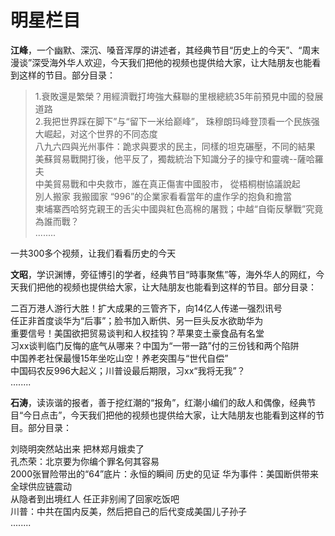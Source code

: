 # 明星栏目  
**江峰**，一个幽默、深沉、嗓音浑厚的讲述者，其经典节目“历史上的今天”、“周末漫谈”深受海外华人欢迎，今天我们把他的视频也提供给大家，让大陆朋友也能看到这样的节目。部分目录：  

  >1.衰敗還是繁榮？用經濟戰打垮強大蘇聯的里根總統35年前預見中國的發展道路  
  2.我把世界踩在脚下”与“留下一米给巅峰”， 珠穆朗玛峰登顶看一个民族强大崛起，对这个世界的不同态度  
  八九六四與光州事件：跪求與要求的民主，同樣的坦克碾壓，不同的結果  
  美蘇貿易戰開打後，他平反了，獨裁統治下知識分子的操守和靈魂--薩哈羅夫  
  中美貿易戰和中央救市，誰在真正傷害中國股市， 從梧桐樹協議說起  
  別人搬家 我搬國家 “996”的企業家看看當年的盧作孚的抱負和擔當  
  柬埔寨西哈努克親王的舌尖中國與紅色高棉的屠戮；中越“自衛反擊戰”究竟為誰而戰？  
  ........  
  
一共300多个视频，让我们看看历史的今天  
   
**文昭**，学识渊博，旁征博引的学者，经典节目“時事聚焦”等，海外华人的网红，今天我们把他的视频也提供给大家，让大陆朋友也能看到这样的节目。部分目录：
  
  二百万港人游行大胜！扩大成果的三管齐下，向14亿人传递一强烈讯号  
  任正非首度谈华为“后事”；脸书加入断供、另一巨头反水欲助华为  
  重要信号！美国欲把贸易谈判和人权挂钩？苹果变土豪食品有名堂  
  习xx谈判临门反悔的底气从哪来？中国为“一带一路”付的三份钱和两个陷阱  
  中国养老社保最慢15年坐吃山空！养老突围与“世代自偿”  
  中国码农反996大起义；川普设最后期限，习xx“我将无我”？  
  ........  
  
**石涛**，读诙谐的报者，善于挖红潮的“报角”，红潮小编们的敌人和偶像，经典节目“今日点击”，今天我们把他的视频也提供给大家，让大陆朋友也能看到这样的节目。部分目录：  
  
  刘晓明突然站出来 把林郑月娥卖了  
  孔杰荣：北京要为你编个罪名何其容易  
  2000张冒险带出的“64”底片：永恒的瞬间 历史的见证
  华为事件：美国断供带来全球供应链震动  
  从隐者到出境红人 任正非别闹了回家吃饭吧  
  川普：中共在国内反美，然后把自己的后代变成美国儿子孙子  
  ........
